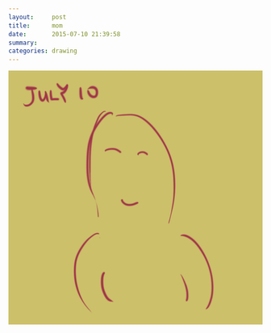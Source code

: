 ```yaml
---
layout:     post
title:      mom
date:       2015-07-10 21:39:58
summary:    
categories: drawing
---
```

![mom](/images/blog/mom.png "My dear mom, I cannot love you equal.")